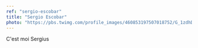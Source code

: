 ```yaml
---
ref: "sergio-escobar"
title: "Sergio Escobar"
photo: "https://pbs.twimg.com/profile_images/460853197507018752/G_1zdhD2.jpeg"
---
```

C'est moi Sergius
